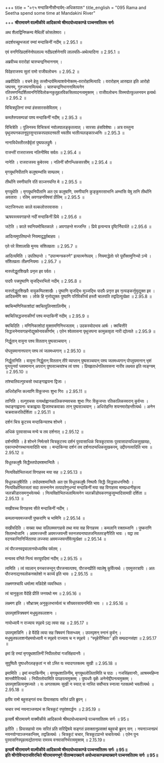 +++
title = "०९५ मन्दाकिनीसौन्दर्यम्-अधिकापातः"
title_english = "095 Rama and Seetha spend some time at Mandakini River"

+++
**श्रीरामायणे वाल्मीकीये आदिकाव्ये श्रीमदयोध्याकाण्डे पञ्चनवतितमः सर्गः**

अथ शैलाद्विनिष्क्रम्य मैथिलीं कोसलेश्वरः ।

अदर्शयच्छुभजलां रम्यां मन्दाकिनीं नदीम् ॥ 2.95.1 ॥

एवं वनगिरिप्रदर्शनेनोपलाल्य नदीप्रदर्शनेनापि लालयति–अथेत्यादिना ॥ 2.95.1 ॥

अब्रवीच्च वरारोहां चारुचन्द्रनिभाननाम् ।

विदेहराजस्य सुतां रामो राजीवलोचनः ॥ 2.95.2 ॥

अब्रवीदिति । वचने हेतुः तत्सौन्दर्यमित्याशयेनोक्तम्–वरारोहामित्यादि । वरारोहाम् आरुह्यत इति आरोहो जघनम्, गुरुजघनामित्यर्थः । चारुचन्द्रनिभाननामित्यनेन रतिरमणनिदर्शितवनगिरिविलोकनकुतूहलविकसितवदनत्वमुक्तम् । राजीवलोचनः विस्मयोत्फुल्लनयन इत्यर्थः ॥ 2.95.2 ॥

विचित्रपुलिनां रम्यां हंससारससेविताम् ।

कमलैरुपसम्पन्नां पश्य मन्दाकिनीं नदीम् ॥ 2.95.3 ॥

विचित्रेति । पुलिनस्य विचित्रत्वं नवोलपालङ्कृतत्वात् । सारसाः हंसविशेषाः । अत्र वस्तुना पृथुजघनकलनूपुरसुन्दरकरपदवदनवती भवतीव भातीत्यलङ्कारध्वनिः ॥ 2.95.3 ॥

नानाविधैस्तीररुहैर्वृतां पुष्पफलद्रुमैः ।

राजन्तीं राजराजस्य नलिनीमिव सर्वतः ॥ 2.95.4 ॥

नानेति । राजराजस्य कुबेरस्य । नलिनीं सौगन्धिकसरसीम् ॥ 2.95.4 ॥

मृगयूथनिपीतानि कलुषाम्भांसि साम्प्रतम् ।

तीर्थानि रमणीयानि रतिं सञ्जनयन्ति मे ॥ 2.95.5 ॥

मृगयूथेति । मृगयूथनिपीतानि अत एव कलुषाणि, रमणीयानि कुङ्कुमरसाभानि अम्भांसि येषु तानि तीर्थानि अवताराः । रतिम् अवगाहनविषयां प्रीतिम् ॥ 2.95.5 ॥

जटाजिनधराः काले वल्कलोत्तरवाससः ।

ऋषयस्त्ववगाहन्ते नदीं मन्दाकिनीं प्रिये ॥ 2.95.6 ॥

जटेति । काले स्वनियमोचितकाले । अवगाहन्ते मज्जन्ति । प्रिये इत्यन्यत्र दृष्टिर्निवार्यते ॥ 2.95.6 ॥

आदित्यमुपतिष्ठन्ते नियमादूर्द्ध्वबाहवः ।

एते परे विशालाक्षि मुनयः संशितव्रताः ॥ 2.95.7 ॥

आदित्यमिति । उपतिष्ठन्ते । “उपान्मन्त्रकरणे” इत्यात्मनेपदम् । नियमाद्धेतोः परे पूर्वोक्तमुनिभ्यो ऽन्ये । संशितव्रताः तीक्ष्णनियमाः ॥ 2.95.7 ॥

मारुतोद्धूतशिखरैः प्रनृत्त इव पर्वतः ।

पादपैः पत्त्रपुष्पाणि सृजद्भिरभितो नदीम् ॥ 2.95.8 ॥

मारुतोद्धूतशिखरैः वायुकम्पितशाखैः । पुष्पाणि सृजद्भिः मुञ्जद्भिः पादपैः प्रनृत्त इव नृत्यङ्कर्त्तुमुद्युक्त इव । आदिकर्मणि क्तः । लोके हि नृत्तोद्युक्तः पुष्पाणि परिविकीर्य्य हस्तौ चालयति तद्वदित्युत्प्रेक्षा ॥ 2.95.8 ॥

क्वचिन्मणिनिकाशोदां क्वचित्पुलिनशालिनीम् ।

क्वचित्सिद्धजनाकीर्णां पश्य मन्दाकिनीं नदीम् ॥ 2.95.9 ॥

क्वचिदिति । मणिनिकाशोदां मुक्तामणिनिभजलाम् । उदकस्योदभाव आर्षः । क्वचित्तीरे सिद्धजनेनावगाहनोद्युक्तेनावकीर्णाम् । एतेन श्वेतवसना पृथुजघना कामुकावृता नारी द्योत्यते ॥ 2.95.9 ॥

निर्द्धूतान् वायुना पश्य विततान् पुष्पसञ्चयान् ।

पोप्लूयमानानपरान् पश्य त्वं जलमध्यगान् ॥ 2.95.10 ॥

निर्द्धूतानिति । वायुना निर्द्धूतान् विततान् तीरे व्याप्तान् पुष्पसञ्चयान् पश्य जलमध्यगान् पोप्लूयमानान् भृशं पुनःपुनर्वा प्लवमानान् अपरान् पुष्पसञ्चयांश्च त्वं पश्य । प्रियहृतार्धगलितवसना नारीव लक्ष्यत इति व्यङ्ग्यम् ॥ 2.95.10 ॥

तांश्चातिवल्गुवचसो रथाङ्गाह्वयना द्विजाः ।

अधिरोहन्ति कल्याणि विकूजन्तः शुभा गिरः ॥ 2.95.11 ॥

तानिति । वल्गुवचसः रत्यर्थाह्वानकालिकरम्यवचसः शुभाः गिरः विकूजन्तः रतिकालिकस्वरान् कुर्वन्तः । रथाङ्गाह्वयनाः चक्राह्वयाः द्विजाश्चक्रवाकाः तान् पुष्पसञ्चयान् । अधिरोहन्ति शयनमारोहन्तीत्यर्थः । अनेन चक्रवाकरतिर्दर्शिता ॥ 2.95.11 ॥

दर्शनं चित्र कूटस्य मन्दाकिन्याश्च शोभने ।

अधिकं पुरवासाच्च मन्ये च तव दर्शनात् ॥ 2.95.12 ॥

दर्शनमिति । हे शोभने निर्मत्सरे चित्रकूटस्य दर्शनं पुरवासाधिकं चित्रकूटवासः पुरवासादप्यधिकसुखावहः, एकान्तभोगस्थानत्वादिति भावः । मन्दाकिन्या दर्शनं तव दर्शनादप्यधिकसुखकरम्, उद्दीपनत्वादिति भावः ॥ 2.95.12 ॥

विधूतकलुषैः सिद्धैस्तपोदमशमान्वितैः ।

नित्यविक्षोभितजलां विगाहस्व मया सह ॥ 2.95.13 ॥

विधूतकलुषैरिति । तपोदमशमान्वितैः अत एव विधूतकलुषैः निष्पापैः सिद्धैः सिद्धसाधननिष्ठैः । नित्यविक्षोभितजलां सदा तत्स्नानेन तत्पादरेणुधन्यां मन्दाकिनीं मया सह विगाहस्व मामप्रधानीकृत्य जलक्रीडारसमनुभवेत्यर्थः । नित्यविक्षोभितजलामित्यनेन जलक्रीडोपकरणकुसुम्भादिसामग्री दर्शिता ॥ 2.95.13 ॥

सखीवच्च विगाहस्व सीते मन्दाकिनीं नदीम् ।

कमलान्यवमज्जन्ती पुष्कराणि च भामिनि ॥ 2.95.14 ॥

सखीवदिति । सख्या यथा सलिलमवगाहसे तथा मया सह विगाहस्व । कमलानि रक्ताब्जानि । पुष्कराणि सिताम्भोजानि । अवमज्जन्ती अवमज्जयन्ती स्तनजघनाघातजनिततरङ्गैरिति भावः । यद्वा तव वदनकान्तिनिर्जिततया लज्जया अवमज्जयन्तीवेत्युत्प्रेक्षा ॥ 2.95.14 ॥

त्वं पौरजनवद्व्यालानयोध्यामिव पर्वतम् ।

मन्यस्व वनिते नित्यं सरयूवदिमां नदीम् ॥ 2.95.15 ॥

त्वमिति । त्वं व्यालान् वनचरजन्तून् पौरजनवत्पश्य, पौरजनप्रीतिं व्यालेषु कुर्वित्यर्थः । एवमुत्तरत्रापि । अतः पौरजनाद्यनवलोकनक्लेशो न कार्य्य इति भावः ॥ 2.95.15 ॥

लक्ष्मणश्चापि धर्मात्मा मन्निदेशे व्यवस्थितः ।

त्वं चानुकूला वैदेहि प्रीतिं जनयथो मम ॥ 2.95.16 ॥

लक्ष्मण इति । सौभ्रात्रम् अनुकूलभार्य्यत्वं च सौख्यरसायनमिति भावः । ॥ 2.95.16 ॥

उपस्पृशंस्त्रिषवणं मधुमूलफलाशनः ।

नायोध्यायै न राज्याय स्पृहये ऽद्य त्वया सह ॥ 2.95.17 ॥

उपस्पृशन्निनि । हे वैदेहि त्वया सह त्रिषवणं त्रिसन्ध्यम् । उपस्पृशन् स्नानं कुर्वन् । मधुमूलफलाशनोहमयोध्यायै न स्पृहये राज्याय च न स्पृहये । “स्पृहेरीप्सितः” इति सम्प्रदानसंज्ञा ॥ 2.95.17 ॥

इमां हि रम्यां मृगयूथशालिनीं निपीततोयां गजसिंहवानरैः ।

सुपुष्पितैः पुष्पधरैरलङ्कृतां न सो ऽस्ति यः स्यादगतक्लमः सुखी ॥ 2.95.18 ॥

इमामिति । इमां मन्दाकिनीम् । मृगयूथशालिनीम्, मृगयूथलोलितामिति च पाठः । गजसिंहवानरैः, आश्रममहिम्ना शान्तवैरैरित्यर्थः । निपीततोयामिति पापहरत्वमुक्तम् । पुष्पधरैः वृक्षैः अनेनोद्दीपनत्वमुक्तम् । उपस्पृशन्नित्यनुषज्यते । यः अगतक्लमः सुखी न स्यात् स नास्ति सर्वोप्यत्र स्नात्वा गतक्लमो भवतीत्यर्थः ॥ 2.95.18 ॥

इतीव रामो बहुसङ्गतं वचः प्रियासहायः सरितं प्रति ब्रुवन् ।

चचार रम्यं नयनाञ्जनप्रभं स चित्रकूटं रघुवंशवर्द्धनः ॥ 2.95.19 ॥

इत्यार्षे श्रीरामायणे वाक्मीकीये आदिकाव्ये श्रीमदयोध्याकाण्डे पञ्चनवतितमः सर्गः ॥ 95॥

इतीति । प्रियासहायो रामः सरितं प्रति सरिद्विषये सङ्गतं प्रसक्तानुप्रसक्तं बहुवचो ब्रुवन् सन् । नयनाञ्जनप्रभं नयनयोग्याञ्जनकान्तिम्, तद्वन्नित्यर्थः । चित्रकूटं चचार, चित्रकूटप्रान्ते चचारेत्यर्थः । एतेन पुनः पुरवासनिस्पृहत्वद्योतनाया रामस्य वनवासनिर्भरत्वमुक्तम् ॥ 2.15.19॥

**इत्यार्षे श्रीरामायणे वाल्मीकीये आदिकाव्ये श्रीमदयोध्याकाण्डे पञ्चनवतितमः सर्गः ॥ 95॥**  
**इति श्रीगोविन्दराजविरचिते श्रीरामायणभूणे पीताम्बराख्याने अयोध्याकाण्डव्याख्याने पञ्चनवतितमः सर्गः ॥ 95॥**
